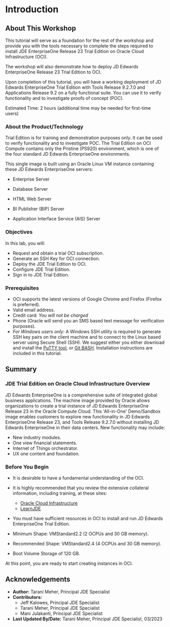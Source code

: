 # Introduction

## About This Workshop

This tutorial will serve as a foundation for the rest of the workshop and provide you with the tools necessary to complete the steps required to install JDE EnterpriseOne Release 23 Trial Edition on Oracle Cloud Infrastructure (OCI).

The workshop will also demonstrate how to deploy JD Edwards EnterpriseOne Release 23 Trial Edition to OCI.

Upon completion of this tutorial, you will have a working deployment of JD Edwards EnterpriseOne Trial Edition with Tools Release 9.2.7.0 and Applications Release 9.2 on a fully functional suite. You can use it to verify functionality and to investigate proofs of concept (POC).

Estimated Time: 2 hours (additional time may be needed for first-time users)

### About the Product/Technology

Trial Edition is for training and demonstration purposes only. It can be used to verify functionality and to investigate POC. The Trial Edition on OCI Compute contains only the Pristine (PS920) environment, which is one of the four standard JD Edwards EnterpriseOne environments.  

This single image is built using an Oracle Linux VM instance containing these JD Edwards EnterpriseOne servers:

* Enterprise Server

* Database Server

* HTML Web Server

* BI Publisher (BIP) Server

* Application Interface Service (AIS) Server


### Objectives

In this lab, you will:
* Request and obtain a trial OCI subscription.
* Generate an SSH Key for OCI connection.
* Deploy the JDE Trial Edition to OCI.
* Configure JDE Trial Edition.
* Sign in to JDE Trial Edition.


### Prerequisites

* OCI supports the latest versions of Google Chrome and Firefox (Firefox is preferred).
* Valid email address.
* Credit card: *You will not be charged*
* Phone (Oracle will send you an SMS based text message for verification purposes).
* *For Windows users only:* A Windows SSH utility is required to generate SSH key pairs on the client machine and to connect to the Linux based server using Secure Shell (SSH). We suggest either you either download and install the [PuTTY tool](http://www.putty.org/), or [Git BASH](https://gitforwindows.org/). Installation instructions are included in this tutorial.

## Summary

### JDE Trial Edition on Oracle Cloud Infrastructure Overview

JD Edwards EnterpriseOne is a comprehensive suite of integrated global business applications. The machine image provided by Oracle allows organizations to create a trial instance of JD Edwards EnterpriseOne Release 23 in the Oracle Compute Cloud. This 'All-in-One' Demo/Sandbox image enables customers to explore new functionality in JD Edwards EnterpriseOne Release 23, and Tools Release 9.2.7.0 without installing JD Edwards EnterpriseOne in their data centers. New functionality may include:

* New industry modules.
* One view financial statements.
* Internet of Things orchestrator.
* UX one content and foundation.

### Before You Begin

* It is desirable to have a fundamental understanding of the OCI.
* It is highly recommended that you review the extensive collateral information, including training, at these sites:
    * [Oracle Cloud Infrastructure](https://www.oracle.com/cloud/)
    * [LearnJDE](https://docs.oracle.com/cd/E84502_01/learnjde/cloud_overview.html)

* You must have sufficient resources in OCI to install and run JD Edwards EnterpriseOne Trial Edition.
* Minimum Shape: VMStandard2.2 (2 OCPUs and 30 GB memory).
* Recommended Shape: VMStandard2.4 (4 OCPUs and 30 GB memory).
* Boot Volume Storage of 120 GB.

At this point, you are ready to start creating instances in OCI.

## Acknowledgements
* **Author:** Tarani Meher, Principal JDE Specialist
* **Contributors:**
    * Jeff Kalowes, Principal JDE Specialist
    * Tarani Meher, Principal JDE Specialist
    * Mani Julakanti, Principal JDE Specialist
* **Last Updated By/Date:** Tarani Meher, Principal JDE Specialist, 03/2023